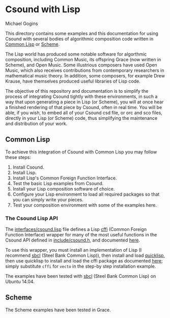 # Csound with Lisp

Michael Gogins

This directory contains some examples and this documentation for using Csound with several bodies of algorithmic composition code written in [Common Lisp](https://common-lisp.net/) or [Scheme](http://www.schemers.org/).

The Lisp world has produced some notable software for algorthmic composition, including Common Music, its offspring Grace (now written in Scheme), and Open Music. Some illustrious composers have used Open Music, which also receives contributions from contemporary researchers in mathematical music theory. In addition, some composers, for example Drew Krause, have themselves produced useful libraries of Lisp code.

The objective of this repository and documentation is to simplify the process of integrating Csound tightly with these environments, in such a way that upon generating a piece in Lisp (or Scheme), you will at once hear a finished rendering of that piece by Csound, often in real time. You will be able, if you wish, to embed all of your Csound csd file, or orc and sco files, directly in your Lisp (or Scheme) code, thus simplifying the maintenance and distribution of your work.

## Common Lisp

To achieve this integration of Csound with Common Lisp you may follow these steps:

1. Install Csound.
2. Install Lisp.
3. Install Lisp's Common Foreign Function Interface.
4. Test the basic Lisp examples from Csound.
5. Install your Lisp composition software of choice.
6. Configure your Lisp environment to load all required packages so that you can simply write your pieces.
7. Test your composition environment with some of the examples here.

### The Csound Lisp API

The [interfaces/csound.lisp](http://github.com/csound/csound/blob/develop/interfaces/csound.lisp) file defines a Lisp [cffi](https://common-lisp.net/project/cffi/) (Common Foreign Function Interface) wrapper for many of the most useful functions in the Csound API defined in [include/csound.h](https://github.com/csound/csound/blob/develop/include/csound.h), and documented [here](http://csound.github.io/docs/api/index.html).

To use this wrapper, you must install an implementation of Lisp (I recommend [sbcl](http://www.sbcl.org/) (Steel Bank Common Lisp)), then install and load [quicklisp](https://www.quicklisp.org/beta/), then use quicklisp to install and load the cffi package as documented [here](https://www.quicklisp.org/beta/#installation); simply substitute `cffi` for `vecto` in the step-by step installation example.

The examples have been tested with [sbcl](http://www.sbcl.org/) (Steel Bank Common Lisp) on Ubuntu 14.04.

## Scheme

The Scheme examples have been tested in Grace.
